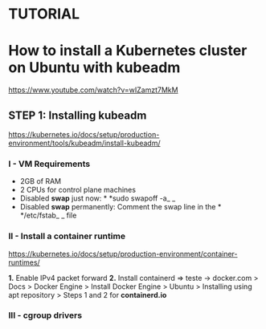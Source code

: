 # TUTORIAL 
# How to install a Kubernetes cluster on Ubuntu with kubeadm
https://www.youtube.com/watch?v=wIZamzt7MkM

## STEP 1: Installing kubeadm
https://kubernetes.io/docs/setup/production-environment/tools/kubeadm/install-kubeadm/

### I - VM Requirements
- 2GB of RAM
- 2 CPUs for control plane machines
- Disabled **swap** just now: * *sudo swapoff -a_ _
- Disabled **swap** permanently: Comment the swap line in the * */etc/fstab_ _ file

### II - Install a container runtime
https://kubernetes.io/docs/setup/production-environment/container-runtimes/

**1.** Enable IPv4 packet forward
**2.** Install containerd
=> teste
     -> docker.com
       > Docs
         > Docker Engine
           > Install Docker Engine
             > Ubuntu
               > Installing using apt repository
                 > Steps 1 and 2 for **containerd.io**

### III - cgroup drivers ###
